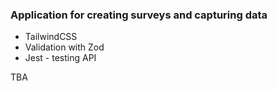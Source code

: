 ### Application for creating surveys and capturing data

- TailwindCSS
- Validation with Zod
- Jest - testing API

TBA

